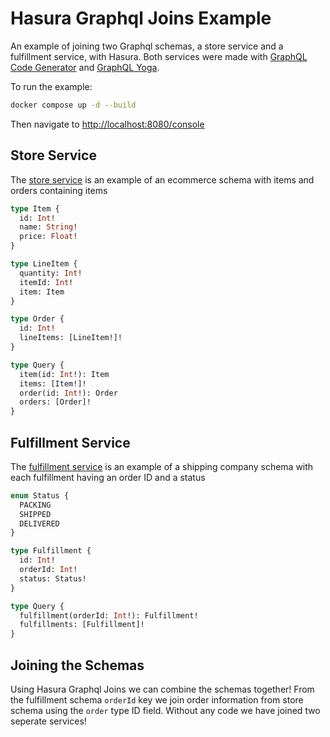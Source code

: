 # Hasura Graphql Joins Example

An example of joining two Graphql schemas, a store service and a fulfillment service, with Hasura. Both services were made with [GraphQL Code Generator](https://www.graphql-code-generator.com/) and [GraphQL Yoga](https://www.graphql-yoga.com/).

To run the example:

```bash
docker compose up -d --build
```

Then navigate to [http://localhost:8080/console](http://localhost:8080/console)

## Store Service

The [store service](store/) is an example of an ecommerce schema with items and orders containing items

```graphql
type Item {
  id: Int!
  name: String!
  price: Float!
}

type LineItem {
  quantity: Int!
  itemId: Int!
  item: Item
}

type Order {
  id: Int!
  lineItems: [LineItem!]!
}

type Query {
  item(id: Int!): Item
  items: [Item!]!
  order(id: Int!): Order
  orders: [Order]!
}
```

## Fulfillment Service

The [fulfillment service](fulfillment/) is an example of a shipping company schema with each fulfillment having an order ID and a status

```graphql
enum Status {
  PACKING
  SHIPPED
  DELIVERED
}

type Fulfillment {
  id: Int!
  orderId: Int!
  status: Status!
}

type Query {
  fulfillment(orderId: Int!): Fulfillment!
  fulfillments: [Fulfillment]!
}
```

## Joining the Schemas

Using Hasura Graphql Joins we can combine the schemas together! From the fulfillment schema `orderId` key we join order information from store schema using the `order` type ID field. Without any code we have joined two seperate services!
